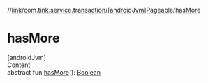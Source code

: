//[link](../../index.md)/[com.tink.service.transaction](../index.md)/[[androidJvm]Pageable](index.md)/[hasMore](has-more.md)



# hasMore  
[androidJvm]  
Content  
abstract fun [hasMore](has-more.md)(): [Boolean](https://kotlinlang.org/api/latest/jvm/stdlib/kotlin/-boolean/index.html)  



